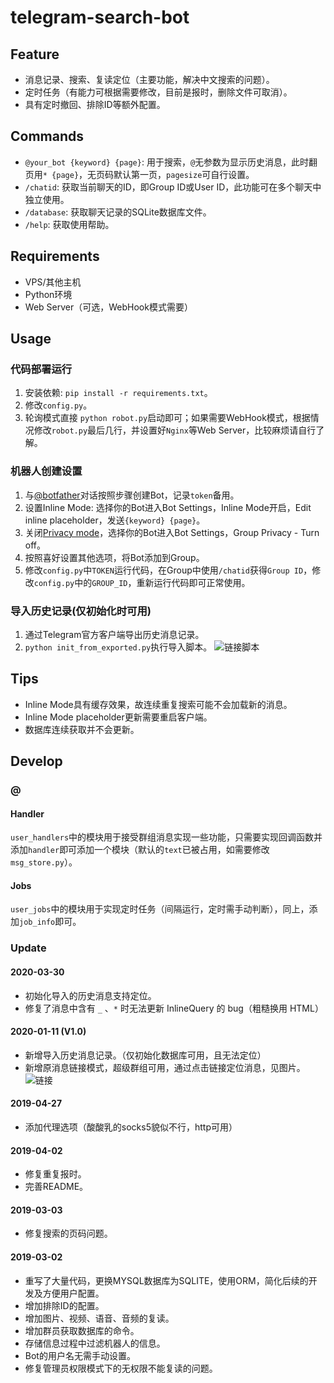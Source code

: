 
# telegram-search-bot

## Feature

- 消息记录、搜索、复读定位（主要功能，解决中文搜索的问题）。
- 定时任务（有能力可根据需要修改，目前是报时，删除文件可取消）。
- 具有定时撤回、排除ID等额外配置。

## Commands

- `@your_bot {keyword} {page}`: 用于搜索，`@`无参数为显示历史消息，此时翻页用`* {page}`，无页码默认第一页，`pagesize`可自行设置。
- `/chatid`: 获取当前聊天的ID，即Group ID或User ID，此功能可在多个聊天中独立使用。
- `/database`: 获取聊天记录的SQLite数据库文件。
- `/help`: 获取使用帮助。

## Requirements

- VPS/其他主机
- Python环境
- Web Server（可选，WebHook模式需要）

## Usage

### 代码部署运行

1. 安装依赖: `pip install -r requirements.txt`。
2. 修改`config.py`。
3. 轮询模式直接 `python robot.py`启动即可；如果需要WebHook模式，根据情况修改`robot.py`最后几行，并设置好`Nginx`等Web Server，比较麻烦请自行了解。

### 机器人创建设置

1. 与[@botfather](https://t.me/botfather)对话按照步骤创建Bot，记录`token`备用。
2. 设置Inline Mode: 选择你的Bot进入Bot Settings，Inline Mode开启，Edit inline placeholder，发送`{keyword} {page}`。
3. 关闭[Privacy mode](https://core.telegram.org/bots#privacy-mode)，选择你的Bot进入Bot Settings，Group Privacy - Turn off。
4. 按照喜好设置其他选项，将Bot添加到Group。
5. 修改`config.py`中`TOKEN`运行代码，在Group中使用`/chatid`获得`Group ID`，修改`config.py`中的`GROUP_ID`，重新运行代码即可正常使用。

### 导入历史记录(仅初始化时可用)

1. 通过Telegram官方客户端导出历史消息记录。
2. `python init_from_exported.py`执行导入脚本。
![链接脚本](https://raw.githubusercontent.com/Taosky/telegram-search-bot/master/preview/link-mode-script.png)

## Tips

- Inline Mode具有缓存效果，故连续重复搜索可能不会加载新的消息。
- Inline Mode placeholder更新需要重启客户端。
- 数据库连续获取并不会更新。

## Develop

### @

#### Handler

`user_handlers`中的模块用于接受群组消息实现一些功能，只需要实现回调函数并添加`handler`即可添加一个模块（默认的`text`已被占用，如需要修改`msg_store.py`）。

#### Jobs

`user_jobs`中的模块用于实现定时任务（间隔运行，定时需手动判断），同上，添加`job_info`即可。

### Update

#### 2020-03-30

- 初始化导入的历史消息支持定位。
- 修复了消息中含有 `_` 、`*` 时无法更新 InlineQuery 的 bug（粗糙换用 HTML）

#### 2020-01-11 (V1.0)

- 新增导入历史消息记录。（仅初始化数据库可用，且无法定位）
- 新增原消息链接模式，超级群组可用，通过点击链接定位消息，见图片。
![链接](https://raw.githubusercontent.com/Taosky/telegram-search-bot/master/preview/link-mode.png)

#### 2019-04-27

- 添加代理选项（酸酸乳的socks5貌似不行，http可用）

#### 2019-04-02

- 修复重复报时。
- 完善README。

#### 2019-03-03

- 修复搜索的页码问题。

#### 2019-03-02

- 重写了大量代码，更换MYSQL数据库为SQLITE，使用ORM，简化后续的开发及方便用户配置。
- 增加排除ID的配置。
- 增加图片、视频、语音、音频的复读。
- 增加群员获取数据库的命令。
- 存储信息过程中过滤机器人的信息。
- Bot的用户名无需手动设置。
- 修复管理员权限模式下的无权限不能复读的问题。
